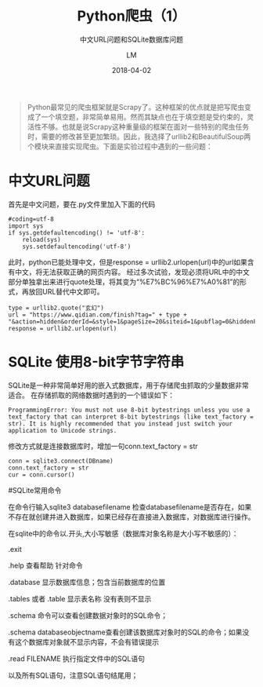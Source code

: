 ﻿---
layout:     post
title:      Python爬虫（1）
subtitle:   中文URL问题和SQLite数据库问题
date:       2018-04-02
author:     LM
header-img: img/post-bg-PythonCrawler.jpg
catalog: true
tags:
    - 爬虫
    - Python
    - SQLite
---

>Python最常见的爬虫框架就是Scrapy了。这种框架的优点就是把写爬虫变成了一个填空题，非常简单易用。然而其缺点也在于填空题是受约束的，灵活性不够。也就是说Scrapy这种重量级的框架在面对一些特别的爬虫任务时，需要的修改甚至更加繁琐。因此，我选择了urllib2和BeautifulSoup两个模块来直接实现爬虫。下面是实验过程中遇到的一些问题：

# 中文URL问题

首先是中文问题，要在.py文件里加入下面的代码
```
#coding=utf-8
import sys
if sys.getdefaultencoding() != 'utf-8':
    reload(sys)
    sys.setdefaultencoding('utf-8')

```
此时，python已能处理中文，但是response = urllib2.urlopen(url)中的url如果含有中文，将无法获取正确的网页内容。
经过多次试验，发现必须将URL中的中文部分单独拿出来进行quote处理，将其变为“%E7%BC%96%E7%A0%81”的形式，再放回URL替代中文即可。
```
type = urllib2.quote("玄幻")
url = "https://www.qidian.com/finish?tag=" + type + "&action=hidden&orderId=&style=1&pageSize=20&siteid=1&pubflag=0&hiddenField=2&page=1"
response = urllib2.urlopen(url)
```

# SQLite 使用8-bit字节字符串
SQLite是一种非常简单好用的嵌入式数据库，用于存储爬虫抓取的少量数据非常适合。
在存储抓取的网络数据时遇到的一个错误如下：

```
ProgrammingError: You must not use 8-bit bytestrings unless you use a text_factory that can interpret 8-bit bytestrings (like text_factory = str). It is highly recommended that you instead just switch your application to Unicode strings.
```
修改方式就是连接数据库时，增加一句conn.text_factory = str
```
conn = sqlite3.connect(DBname)
conn.text_factory = str
cur = conn.cursor()
```

#SQLite常用命令

在命令行输入sqlite3 databasefilename
检查databasefilename是否存在，如果不存在就创建并进入数据库，如果已经存在直接进入数据库，对数据库进行操作。

在sqlite中的命令以.开头,大小写敏感（数据库对象名称是大小写不敏感的）：

.exit

.help 查看帮助 针对命令

.database 显示数据库信息；包含当前数据库的位置

.tables 或者 .table 显示表名称  没有表则不显示

.schema 命令可以查看创建数据对象时的SQL命令；

.schema databaseobjectname查看创建该数据库对象时的SQL的命令；如果没有这个数据库对象就不显示内容，不会有错误提示

.read FILENAME 执行指定文件中的SQL语句

以及所有SQL语句，注意SQL语句结尾用；

